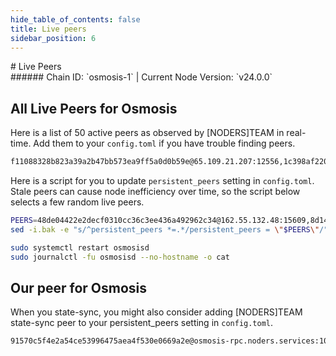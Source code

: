 ```yaml
---
hide_table_of_contents: false
title: Live peers
sidebar_position: 6
---
```


<div class="h1-with-icon icon-osmosis">
# Live Peers
</div>
###### Chain ID: `osmosis-1` | Current Node Version: `v24.0.0`

## All Live Peers for Osmosis
Here is a list of 50 active peers as observed by [NODERS]TEAM in real-time. Add them to your `config.toml` if you have trouble finding peers.

```bash
f11088328b823a39a2b47bb573ea9ff5a0d0b59e@65.109.21.207:12556,1c398af2208984d4e59bc41132e3eac0508abb0f@95.216.76.251:26656,0c583152b5e7df003105be8a2872bbd3b32881e4@135.181.79.7:26656,f1fe0a080d561d37a94bea6022cbc0972395a0f4@65.108.121.190:2000,aa9d7e9997fe2dec164841b402895723f61c9894@139.59.81.179:26100,ba8ba2b3bec7c3610e98667cc09dc394e4eba4ac@195.201.217.85:26624,f9a920a61ee994b12b77178dd5f1fc1ed39b7cd2@142.132.255.49:26656,beb75519a1993bfc2fbc23fa25213fbc0170f0cc@159.203.79.46:26100,d03e94c7ad1695ddd6145b187d10323991ec02f9@157.90.131.229:26656,865df574150c29f108fdc96cad43ddcfe02ed2b5@49.13.62.125:26656,08ceabce6dadc0aa5d33dc2058b9eeeff6186116@142.132.248.253:27656,055080e28a43554a708e5a5050bcdcb6d8dce718@138.201.222.149:26656,2f4c0337b2522034a614a5cb2c61a891fe753c03@5.9.81.187:29656,8d14fccd836d69e35a0d113eb5fe20edbec30ff7@144.76.102.39:2000,89b6c99ecd215cbd7eeac7fe9636295600198621@176.9.158.219:41056,6d2769b070df0cdea85b0bd2c39235fc3b8eccc9@178.63.21.33:26656,c124ce0b508e8b9ed1c5b6957f362225659b5343@169.155.169.186:26656,5c5b17f3a61816031cbcacdc65f295dcf53e91f2@74.118.139.213:26656,4d659b7b244a68913bfbdc6c9e7aa1a64391238e@74.118.139.59:26656,6acf893525c9c43dee575dc23fcab3aa1523ea87@74.118.136.232:26656,18d5e3ea17ec012465ef3d94d4dd0a587f206eda@35.198.127.97:26656,230b6553ed92ad75bf04fa92b48a6a8f8dc7f3da@95.214.52.222:26656,f3262b9f490720920b0002fadd500af1cef3e6a6@51.222.40.84:26656,97e4468ac589eac505a800411c635b14511a61bb@169.155.171.140:26656,c51c7cf2855d3fbbc4319b3b5bc0ac394826a046@18.189.57.228:26656,d9bfa29e0cf9c4ce0cc9c26d98e5d97228f93b0b@37.27.61.38:12956,a5e081a973033b6d750d2e7be641386824fc77db@95.216.45.25:12556,b42167a4a0c71a5250072affbd436e72d54f21d0@170.64.142.47:26100,ae2e110ab256c915106546df955830d2e837ac69@164.90.145.230:26656,807eda3abecff79df294d127cf58d6d5e07393ee@67.209.54.21:26656,7ea6835da9e8e8475a9fd89b8cb5a2391df8128e@64.23.130.179:26100,0e4dabd06828145d5748f9bbc22860eafac8321e@65.109.86.210:26656,285a00134ea0e7caccd2668cf71b302f66c8987a@37.120.245.16:26656,559167a59e5aeb881e5159455aafa2c2f4bb97fb@5.161.216.37:26656,94f18094ff3339d681a24a0a2b29fe71bcf28b65@65.109.145.170:26656,2cb8dd6195c65458e3c18505bb70ce2ff624f85c@89.58.61.223:2000,c4f143a940e651a3d7e45a202dd6565b1e6f4504@74.118.136.132:26656,14e0863a9f4d63b213371efc4b80672ea60dcfc2@65.108.53.110:26656,f4d77fcf8ab177cc3e519a1bfb4c2edb244176c8@206.189.110.113:26100,80e0c2e408f9c356a7663c83f0dc6d74511d5d87@65.21.201.244:26776,b7ce0d88c8718f387beeb119fd2190bfdc18c8e1@65.21.122.102:26656,e511830752503a85814294b005d92ee5385781d2@51.222.142.216:26656,a8a72dce31fdd36db889b1203d9af5fb7155e4d3@65.108.122.246:26686,baa7572065e18f1796f50b336a01dcaa85eccd01@65.108.101.214:26656,1dfdd773315cc3f5ef1f379f5225fa99ed0d9cae@51.38.227.5:26656,8ed3260d8286f2e6d8d3ee157ce5c987eff660c5@51.89.98.16:26656,4406eef758493c2be65a96b25c56654ef4a1cb48@65.109.35.90:26656,13832193ba6d478e53b3887fd0452dca9f494acc@147.182.231.31:26656,48de04422e2decf0310cc36c3ee436a492962c34@162.55.132.48:15609,3040e414423013e271d7091133dfb59adc4f3e29@51.222.12.21:56656
```

Here is a script for you to update `persistent_peers` setting in `config.toml`. Stale peers can cause node inefficiency over time, so the script below selects a few random live peers.

```bash
PEERS=48de04422e2decf0310cc36c3ee436a492962c34@162.55.132.48:15609,8d14fccd836d69e35a0d113eb5fe20edbec30ff7@144.76.102.39:2000,f11088328b823a39a2b47bb573ea9ff5a0d0b59e@65.109.21.207:12556,1c398af2208984d4e59bc41132e3eac0508abb0f@95.216.76.251:26656,e511830752503a85814294b005d92ee5385781d2@51.222.142.216:26656
sed -i.bak -e "s/^persistent_peers *=.*/persistent_peers = \"$PEERS\"/" ~/.osmosisd/config/config.toml

sudo systemctl restart osmosisd
sudo journalctl -fu osmosisd --no-hostname -o cat
```

## Our peer for Osmosis
When you state-sync, you might also consider adding [NODERS]TEAM state-sync peer to your persistent_peers setting in `config.toml`.

```bash
91570c5f4e2a54ce53996475aea4f530e0669a2e@osmosis-rpc.noders.services:10656
```
